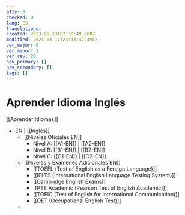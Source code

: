 ```yaml
---
a11y: 0
checked: 0
lang: ES
translations: 
created: 2023-09-13T02:30:49.000Z
modified: 2024-03-11T23:13:47.495Z
ver_major: 0
ver_minor: 1
ver_rev: 20
nav_primary: []
nav_secondary: []
tags: []
---
```

# Aprender Idioma Inglés

[[Aprender Idiomas]]

* EN | [[Inglés]] 
	* [[Niveles Oficiales EN]]
		* Nivel A: [[A1-EN]] | [[A2-EN]] 
		* Nivel B: [[B1-EN]] | [[B2-EN]] 
		* Nivel C: [[C1-EN]] | [[C2-EN]] 
	* [[Niveles y Exámenes Adicionales EN]]
		* [[TOEFL (Test of English as a Foreign Language)]]
		* [[IELTS (International English Language Testing System)]]
		* [[Cambridge English Exams]]
		* [[PTE Academic (Pearson Test of English Academic)]]
		* [[TOEIC (Test of English for International Communication)]]
		* [[OET (Occupational English Test)]]
	* 